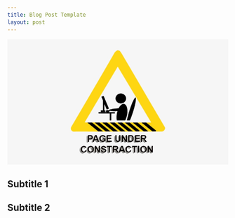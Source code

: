 ```yaml
---
title: Blog Post Template
layout: post
---
```


![blog-post-image](/assets/images/under-construction.jpg)

## Subtitle 1

## Subtitle 2
